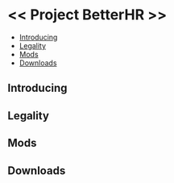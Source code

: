 # << Project BetterHR >>

- [Introducing](#introducing)
- [Legality](#legality)
- [Mods](#mods)
- [Downloads](#downloads)


## Introducing


## Legality


## Mods


## Downloads
